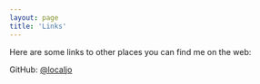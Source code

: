 ```yaml
---
layout: page
title: 'Links'
---
```


Here are some links to other places you can find me on the web:

GitHub: [@localjo](https://github.com/localjo)
